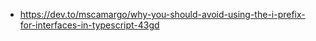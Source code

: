 
- https://dev.to/mscamargo/why-you-should-avoid-using-the-i-prefix-for-interfaces-in-typescript-43gd

